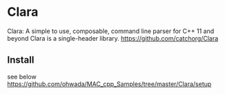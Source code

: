 Clara
===============


Clara:
A simple to use, composable, command line parser for C++ 11 and beyond
Clara is a single-header library.
https://github.com/catchorg/Clara


## Install 
see below
https://github.com/ohwada/MAC_cpp_Samples/tree/master/Clara/setup  
